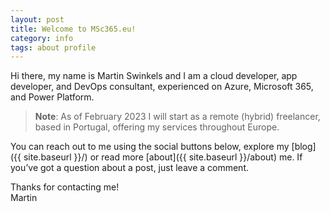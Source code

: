 ```yaml
---
layout: post
title: Welcome to MSc365.eu!
category: info
tags: about profile
---
```


Hi there, my name is Martin Swinkels and I am a cloud developer, app developer, and DevOps consultant, experienced on Azure, Microsoft 365, and Power Platform. 

> **Note**: As of February 2023 I will start as a remote (hybrid) freelancer, based in Portugal, offering my services throughout Europe.

You can reach out to me using the social buttons below, explore my [blog]({{ site.baseurl }}/) or read more [about]({{ site.baseurl }}/about) me. If you’ve got a question about a post, just leave a comment.

Thanks for contacting me!  
Martin

<!--
For more instructions head over to the [Jekyll Now repository](https://github.com/barryclark/jekyll-now) on GitHub.
-->
